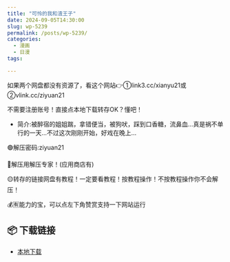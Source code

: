 ```yaml
---
title: "可怜的我和渣王子"
date: 2024-09-05T14:30:00
slug: wp-5239
permalink: /posts/wp-5239/
categories:
  - 漫画
  - 日漫
tags:

---
```


如果两个网盘都没有资源了，看这个网站👉①link3.cc/xianyu21或②vlink.cc/ziyuan21

不需要注册账号！直接点本地下载转存OK？懂吧！

*   简介:被醉宿的姐姐踹，拿错便当，被狗吠，踩到口香糖，流鼻血…真是祸不单行的一天…不过这次刚刚开始，好戏在晚上…

🟢解压密码:ziyuan21

🔵解压用解压专家！(应用商店有)

🟡转存的链接网盘有教程！一定要看教程！按教程操作！不按教程操作你不会解压！

💰🈶能力的宝，可以点左下角赞赏支持一下网站运行

## 📦 下载链接
- [本地下载](https://blziyuan21.com/pay-download/5239?key=ba6e14d9bc&down_id=0)


